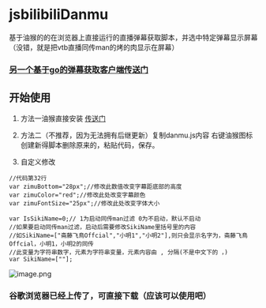 # jsbilibiliDanmu
基于油猴的的在浏览器上直接运行的直播弹幕获取脚本，并选中特定弹幕显示屏幕（没错，就是把vtb直播同传man的烤的肉显示在屏幕）

### [另一个基于go的弹幕获取客户端传送门](https://github.com/sirodeneko/gobilibiliDanmu)


## 开始使用
1. 方法一油猴直接安装 
    [传送门](https://greasyfork.org/zh-CN/scripts/400941-bilibili%E7%9B%B4%E6%92%AD%E7%83%A4%E8%82%89man%E5%AD%97%E5%B9%95%E6%98%BE%E7%A4%BA)
2. 方法二（不推荐，因为无法拥有后继更新）复制danmu.js内容 右键油猴图标创建新得脚本删除原来的，粘贴代码，保存。
  


3. 自定义修改
```
//代码第32行
var zimuBottom="28px";//修改此数值改变字幕距底部的高度
var zimuColor="red";//修改此处改变字幕颜色
var zimuFontSize="25px";//修改此处改变字体大小

var IsSikiName=0;// 1为启动同传man过滤 0为不启动，默认不启动
//如果要启动同传man过滤，启动后需要修改SikiName里括号里的内容
//如SikiName=["斋藤飞鳥Offcial","小明1","小明2"],则只会显示名字为，斋藤飞鳥Offcial，小明1，小明2的同传
//此变量为字符串数字，元素为字符串变量，元素内容由 , 分隔(不是中文下的 ，)
var SikiName=[""];
```


  ![image.png](https://i.loli.net/2020/04/15/I1OQEcVUHjbMreT.png)


### 谷歌浏览器已经上传了，可直接下载（应该可以使用吧）
  